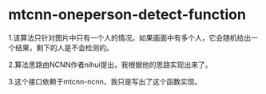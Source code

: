 # mtcnn-oneperson-detect-function
1.该算法只针对图片中只有一个人的情况。如果画面中有多个人，它会随机给出一个结果，剩下的人是不会检测的。

2.算法思路由NCNN作者nihui提出，我根据他的思路实现出来了。

3.这个接口依赖于mtcnn-ncnn，我只是写出了这个函数实现。
